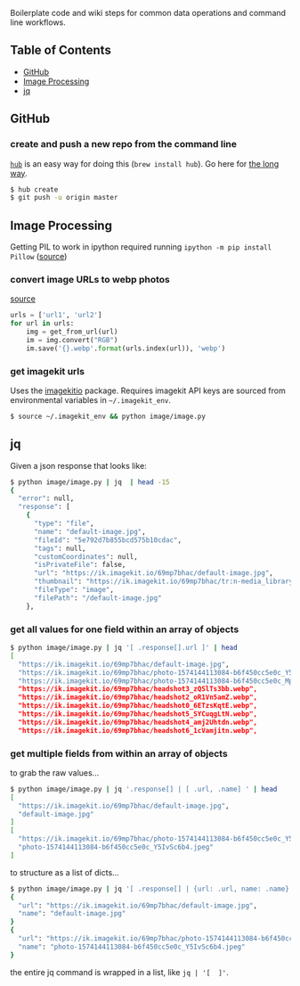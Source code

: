 Boilerplate code and wiki steps for common data operations and command line workflows.

## Table of Contents

- [GitHub](#github)
- [Image Processing](#image-processing)
- [jq](#jq)

## GitHub

### create and push a new repo from the command line
[`hub`](https://hub.github.com/) is an easy way for doing this (`brew install hub`). Go here for  [the long way](https://help.github.com/en/github/importing-your-projects-to-github/adding-an-existing-project-to-github-using-the-command-line).

```bash
$ hub create
$ git push -u origin master
```

## Image Processing

Getting PIL to work in ipython required running `ipython -m pip install Pillow` ([source](https://github.com/python-pillow/Pillow/issues/4288`))

### convert image URLs to webp photos 
[source](https://medium.com/@ajeetham/image-type-conversion-jpg-png-jpg-webp-png-webp-with-python-7d5df09394c9)


```python
urls = ['url1', 'url2']
for url in urls:
	img = get_from_url(url)
	im = img.convert("RGB")
	im.save('{}.webp'.format(urls.index(url)), 'webp')
```

### get imagekit urls
Uses the [imagekitio](https://github.com/imagekit-developer/imagekit-python) package. Requires imagekit API keys are sourced from environmental variables in `~/.imagekit_env`. 

```bash
$ source ~/.imagekit_env && python image/image.py
```

## jq

Given a json response that looks like: 
```bash
$ python image/image.py | jq  | head -15
{
  "error": null,
  "response": [
    {
      "type": "file",
      "name": "default-image.jpg",
      "fileId": "5e792d7b855bcd575b10cdac",
      "tags": null,
      "customCoordinates": null,
      "isPrivateFile": false,
      "url": "https://ik.imagekit.io/69mp7bhac/default-image.jpg",
      "thumbnail": "https://ik.imagekit.io/69mp7bhac/tr:n-media_library_thumbnail/default-image.jpg",
      "fileType": "image",
      "filePath": "/default-image.jpg"
    },
```

### get all values for one field within an array of objects

```bash
$ python image/image.py | jq '[ .response[].url ]' | head
[
  "https://ik.imagekit.io/69mp7bhac/default-image.jpg",
  "https://ik.imagekit.io/69mp7bhac/photo-1574144113084-b6f450cc5e0c_Y5IvSc6b4.jpeg",
  "https://ik.imagekit.io/69mp7bhac/photo-1574144113084-b6f450cc5e0c_MpYf03m27.webp",
  "https://ik.imagekit.io/69mp7bhac/headshot3_zQSlTs3bb.webp",
  "https://ik.imagekit.io/69mp7bhac/headshot2_oR1Vn5amZ.webp",
  "https://ik.imagekit.io/69mp7bhac/headshot0_6ETzsKqtE.webp",
  "https://ik.imagekit.io/69mp7bhac/headshot5_SYCuqgLtN.webp",
  "https://ik.imagekit.io/69mp7bhac/headshot4_amj2Uhtdn.webp",
  "https://ik.imagekit.io/69mp7bhac/headshot6_1cVamjitn.webp",
```

### get multiple fields from within an array of objects 

to grab the raw values...
```bash
$ python image/image.py | jq '.response[] | [ .url, .name] ' | head
[
  "https://ik.imagekit.io/69mp7bhac/default-image.jpg",
  "default-image.jpg"
]
[
  "https://ik.imagekit.io/69mp7bhac/photo-1574144113084-b6f450cc5e0c_Y5IvSc6b4.jpeg",
  "photo-1574144113084-b6f450cc5e0c_Y5IvSc6b4.jpeg"
]
```

to structure as a list of dicts... 

```bash
$ python image/image.py | jq '[ .response[] | {url: .url, name: .name} ]' | head
{
  "url": "https://ik.imagekit.io/69mp7bhac/default-image.jpg",
  "name": "default-image.jpg"
}
{
  "url": "https://ik.imagekit.io/69mp7bhac/photo-1574144113084-b6f450cc5e0c_Y5IvSc6b4.jpeg",
  "name": "photo-1574144113084-b6f450cc5e0c_Y5IvSc6b4.jpeg"
}
```
the entire jq command is wrapped in a list, like `jq | '[  ]'`.
